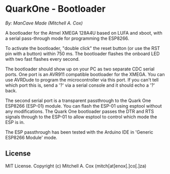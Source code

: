 # QuarkOne - Bootloader
*By: ManCave Made (Mitchell A. Cox)*

A bootloader for the Atmel XMEGA 128A4U based on LUFA and xboot, with a serial pass-through mode for programming the ESP8266.

To activate the bootloader, "double click" the reset button (or use the RST pin with a button) within 750 ms. The bootloader flashes the onboard LED with two fast flashes every second. 

The bootloader should show up on your PC as two separate CDC serial ports. One port is an AVR911 compatible bootloader for the XMEGA. You can use AVRDude to program the microcontroller via this port. If you can't tell which port this is, send a '?' via a serial console and it should echo a '?' back.

The second serial port is a transparent passthrough to the Quark One ESP8266 (ESP-01) module. You can flash the ESP-01 using esptool without any modifications. The Quark One bootloader passes the DTR and RTS signals through to the ESP-01 to allow esptool to control which mode the ESP is in.

The ESP passthrough has been tested with the Arduino IDE in 'Generic ESP8266 Module' mode.

## License

MIT License. Copyright (c) Mitchell A. Cox (mitch[at]enox[.]co[.]za)
